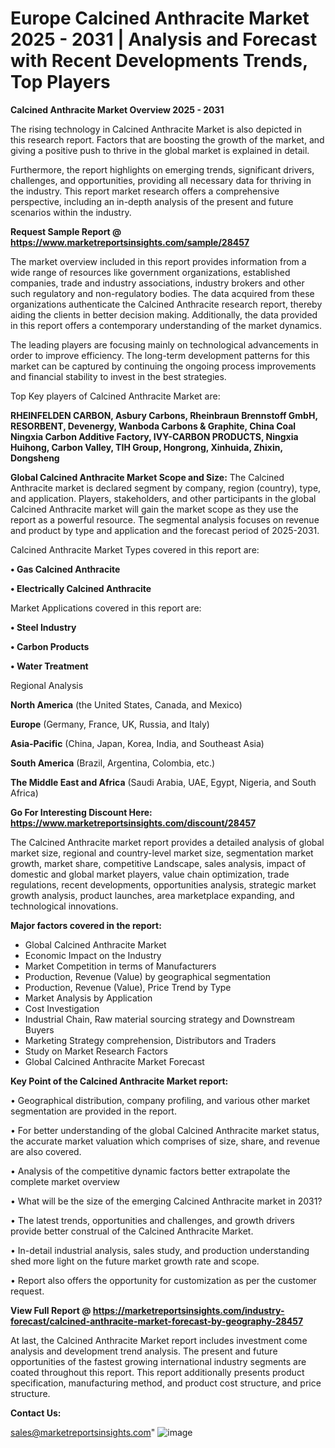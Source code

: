 # Europe Calcined Anthracite Market 2025 - 2031 | Analysis and Forecast with Recent Developments Trends, Top Players

<Strong> Calcined Anthracite Market Overview 2025 - 2031</strong>

The rising technology in Calcined Anthracite Market is also depicted in this research report. Factors that are boosting the growth of the market, and giving a positive push to thrive in the global market is explained in detail.

Furthermore, the report highlights on emerging trends, significant drivers, challenges, and opportunities, providing all necessary data for thriving in the industry. This report market research offers a comprehensive perspective, including an in-depth analysis of the present and future scenarios within the industry.

<strong>Request Sample Report @ <a href=https://www.marketreportsinsights.com/sample/28457>https://www.marketreportsinsights.com/sample/28457</a></strong>

The market overview included in this report provides information from a wide range of resources like government organizations, established companies, trade and industry associations, industry brokers and other such regulatory and non-regulatory bodies. The data acquired from these organizations authenticate the Calcined Anthracite research report, thereby aiding the clients in better decision making. Additionally, the data provided in this report offers a contemporary understanding of the market dynamics.

The leading players are focusing mainly on technological advancements in order to improve efficiency. The long-term development patterns for this market can be captured by continuing the ongoing process improvements and financial stability to invest in the best strategies.

Top Key players of Calcined Anthracite Market are:

<strong>RHEINFELDEN CARBON, Asbury Carbons, Rheinbraun Brennstoff GmbH, RESORBENT, Devenergy, Wanboda Carbons & Graphite, China Coal Ningxia Carbon Additive Factory, IVY-CARBON PRODUCTS, Ningxia Huihong, Carbon Valley, TIH Group, Hongrong, Xinhuida, Zhixin, Dongsheng</strong>

<strong><b>Global Calcined Anthracite Market Scope and Size:</b></strong>
The Calcined Anthracite market is declared segment by company, region (country), type, and application. Players, stakeholders, and other participants in the global Calcined Anthracite market will gain the market scope as they use the report as a powerful resource. The segmental analysis focuses on revenue and product by type and application and the forecast period of 2025-2031.

Calcined Anthracite Market Types covered in this report are:

<strong>• Gas Calcined Anthracite

• Electrically Calcined Anthracite</strong>

Market Applications covered in this report are:

<strong>• Steel Industry

• Carbon Products

• Water Treatment</strong> 

Regional Analysis

<strong>North America</strong> (the United States, Canada, and Mexico)

<strong>Europe</strong> (Germany, France, UK, Russia, and Italy)

<strong>Asia-Pacific</strong> (China, Japan, Korea, India, and Southeast Asia)

<strong>South America</strong> (Brazil, Argentina, Colombia, etc.)

<strong>The Middle East and Africa</strong> (Saudi Arabia, UAE, Egypt, Nigeria, and South Africa)

<strong>Go For Interesting Discount Here: <a href=https://www.marketreportsinsights.com/discount/28457>https://www.marketreportsinsights.com/discount/28457</a></strong>

The Calcined Anthracite market report provides a detailed analysis of global market size, regional and country-level market size, segmentation market growth, market share, competitive Landscape, sales analysis, impact of domestic and global market players, value chain optimization, trade regulations, recent developments, opportunities analysis, strategic market growth analysis, product launches, area marketplace expanding, and technological innovations.

<strong><b>Major factors covered in the report:</b></strong>
<ul>
  <li>Global Calcined Anthracite Market </li>
  <li>Economic Impact on the Industry</li>
  <li>Market Competition in terms of Manufacturers</li>
  <li>Production, Revenue (Value) by geographical segmentation</li>
  <li>Production, Revenue (Value), Price Trend by Type</li>
  <li>Market Analysis by Application</li>
  <li>Cost Investigation</li>
  <li>Industrial Chain, Raw material sourcing strategy and Downstream Buyers</li>
  <li>Marketing Strategy comprehension, Distributors and Traders</li>
  <li>Study on Market Research Factors</li>
  <li>Global Calcined Anthracite Market Forecast</li>
</ul>

<strong><b>Key Point of the Calcined Anthracite Market report:</b></strong>

• Geographical distribution, company profiling, and various other market segmentation are provided in the report.

• For better understanding of the global Calcined Anthracite market status, the accurate market valuation which comprises of size, share, and revenue are also covered.

• Analysis of the competitive dynamic factors better extrapolate the complete market overview

• What will be the size of the emerging Calcined Anthracite market in 2031?

• The latest trends, opportunities and challenges, and growth drivers provide better construal of the Calcined Anthracite Market.

• In-detail industrial analysis, sales study, and production understanding shed more light on the future market growth rate and scope.

• Report also offers the opportunity for customization as per the customer request.

<strong><b>View Full Report @ <a href=https://marketreportsinsights.com/industry-forecast/calcined-anthracite-market-forecast-by-geography-28457>https://marketreportsinsights.com/industry-forecast/calcined-anthracite-market-forecast-by-geography-28457</a></b></strong>


At last, the Calcined Anthracite Market report includes investment come analysis and development trend analysis. The present and future opportunities of the fastest growing international industry segments are coated throughout this report. This report additionally presents product specification, manufacturing method, and product cost structure, and price structure.

<strong>Contact Us:</strong>

sales@marketreportsinsights.com"
![image](https://github.com/user-attachments/assets/523649a0-bfbc-4a64-9a18-3ba5f90bd1f1)
